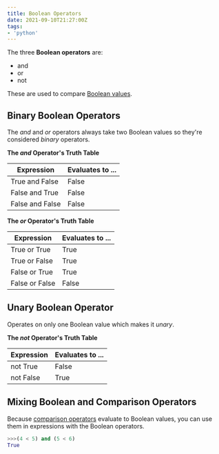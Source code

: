 ```yaml
---
title: Boolean Operators
date: 2021-09-10T21:27:00Z
tags:
- 'python'
---
```


The three **Boolean operators** are:

* and
* or
* not

These are used to compare [Boolean values](20210910210804-boolean-values.md).

## Binary Boolean Operators

The _and_ and _or_ operators always take two Boolean values so they're considered
_binary_ operators.

**The _and_ Operator's Truth Table**

| **Expression**  | **Evaluates to ...** |
|-----------------|----------------------|
| True and False  | False                |
| False and True  | False                |
| False and False | False                |

**The _or_ Operator's Truth Table**

| **Expression** | **Evaluates to ...** |
|----------------|----------------------|
| True or True   | True                 |
| True or False  | True                 |
| False or True  | True                 |
| False or False | False                |

## Unary Boolean Operator

Operates on only one Boolean value which makes it _unary_.

**The _not_ Operator's Truth Table**

| **Expression** | **Evaluates to ...** |
|----------------|----------------------|
| not True       | False                |
| not False      | True                 |

## Mixing Boolean and Comparison Operators

Because [comparison operators](20210910210949-comparison-operators.md) evaluate
to Boolean values, you can use them in expressions with the Boolean operators.

```python
>>>(4 < 5) and (5 < 6)
True
```
